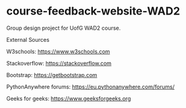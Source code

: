 # course-feedback-website-WAD2
Group design project for UofG WAD2 course.

External Sources

W3schools: https://www.w3schools.com

Stackoverflow: https://stackoverflow.com

Bootstrap: https://getbootstrap.com

PythonAnywhere forums: https://eu.pythonanywhere.com/forums/

Geeks for geeks: https://www.geeksforgeeks.org